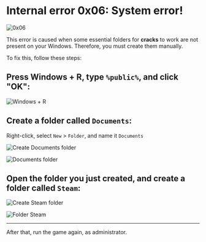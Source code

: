 # Internal error 0x06: System error!

![0x06](/en/assets/errors/0x06.png)

This error is caused when some essential folders for **cracks** to work are not present on your Windows. Therefore, you must create them manually.

To fix this, follow these steps:

## Press Windows + R, type `%public%`, and click "OK":

![Windows + R](/en/assets/errors/public-command.png)

## Create a folder called `Documents`:

Right-click, select `New` > `Folder`, and name it `Documents`

![Create Documents folder](/en/assets/errors/create-documents-folder.png)

![Documents folder](/en/assets/errors/documents-folder.png)

## Open the folder you just created, and create a folder called `Steam`:

![Create Steam folder](/en/assets/errors/create-steam-folder.png)

![Folder Steam](/en/assets/errors/steam-folder.png)

___

After that, run the game again, as administrator.